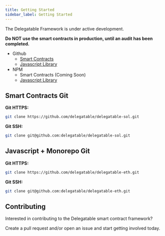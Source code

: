 ```yaml
---
title: Getting Started
sidebar_label: Getting Started
---
```


The Delegatable Framework is under active development.

**Do NOT use the smart contracts in production, until an audit has been completed.**

- Github
  - [Smart Contracts](https://github.com/delegatable/delegatable-sol)
  - [Javascript Library](https://github.com/delegatable/delegatable-eth)
- NPM
  - Smart Contracts (Coming Soon)
  - [Javascript Library](https://www.npmjs.com/package/eth-delegatable-utils)

## Smart Contracts Git

**Git HTTPS:**

```sh
git clone https://github.com/delegatable/delegatable-sol.git
```

**Git SSH:**

```sh
git clone git@github.com:delegatable/delegatable-sol.git
```

## Javascript + Monorepo Git

**Git HTTPS:**

```sh
git clone https://github.com/delegatable/delegatable-eth.git
```

**Git SSH:**

```sh
git clone git@github.com:delegatable/delegatable-eth.git
```

## Contributing

Interested in contributing to the Delegatable smart contract framework?

Create a pull request and/or open an issue and start getting involved today.
